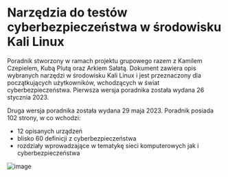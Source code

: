 # Narzędzia do testów cyberbezpieczeństwa w środowisku Kali Linux
Poradnik stworzony w ramach projektu grupowego razem z Kamilem Czepielem, Kubą Plutą oraz Arkiem Sałatą.
Dokument zawiera opis wybranych narzędzi w środowisku Kali Linux i jest przeznaczony dla początkujących użytkowników, wchodzących w świat cyberbezpieczeństwa.
Pierwsza wersja poradnika została wydana 26 stycznia 2023.

Druga wersja poradnika została wydana 29 maja 2023.
Poradnik posiada 102 strony, w co wchodzi:
- 12 opisanych urządzeń
- blisko 60 definicji z cyberbezpieczeństwa
- rozdziały wprowadzające w tematykę sieci komputerowych jak i cyberbezpieczeństwa

![image](https://github.com/jhgrzybowski/Kali-Linux-poradnik-cyberbezpieczenstwa/assets/87145190/9ec4f3a8-033e-480d-ba9d-fee00ed262d3)

